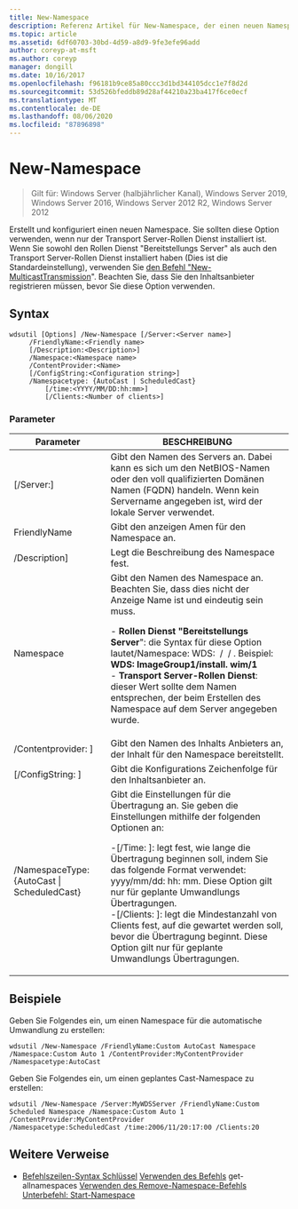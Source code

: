 ```yaml
---
title: New-Namespace
description: Referenz Artikel für New-Namespace, der einen neuen Namespace erstellt und konfiguriert.
ms.topic: article
ms.assetid: 6df60703-30bd-4d59-a8d9-9fe3efe96add
author: coreyp-at-msft
ms.author: coreyp
manager: dongill
ms.date: 10/16/2017
ms.openlocfilehash: f96181b9ce85a80ccc3d1bd344105dcc1e7f8d2d
ms.sourcegitcommit: 53d526bfeddb89d28af44210a23ba417f6ce0ecf
ms.translationtype: MT
ms.contentlocale: de-DE
ms.lasthandoff: 08/06/2020
ms.locfileid: "87896898"
---
```

# <a name="new-namespace"></a>New-Namespace

> Gilt für: Windows Server (halbjährlicher Kanal), Windows Server 2019, Windows Server 2016, Windows Server 2012 R2, Windows Server 2012

Erstellt und konfiguriert einen neuen Namespace. Sie sollten diese Option verwenden, wenn nur der Transport Server-Rollen Dienst installiert ist. Wenn Sie sowohl den Rollen Dienst "Bereitstellungs Server" als auch den Transport Server-Rollen Dienst installiert haben (Dies ist die Standardeinstellung), verwenden Sie [den Befehl "New-MulticastTransmission](using-the-new-multicasttransmission-command.md)". Beachten Sie, dass Sie den Inhaltsanbieter registrieren müssen, bevor Sie diese Option verwenden.
## <a name="syntax"></a>Syntax
```
wdsutil [Options] /New-Namespace [/Server:<Server name>]
     /FriendlyName:<Friendly name>
     [/Description:<Description>]
     /Namespace:<Namespace name>
     /ContentProvider:<Name>
     [/ConfigString:<Configuration string>]
     /Namespacetype: {AutoCast | ScheduledCast}
         [/time:<YYYY/MM/DD:hh:mm>]
         [/Clients:<Number of clients>]
```
### <a name="parameters"></a>Parameter
|Parameter|BESCHREIBUNG|
|-------|--------|
|[/Server:<Server name>]|Gibt den Namen des Servers an. Dabei kann es sich um den NetBIOS-Namen oder den voll qualifizierten Domänen Namen (FQDN) handeln. Wenn kein Servername angegeben ist, wird der lokale Server verwendet.|
|FriendlyName<Friendly name>|Gibt den anzeigen Amen für den Namespace an.|
|/Description<Description>]|Legt die Beschreibung des Namespace fest.|
|Namespace<Namespace name>|Gibt den Namen des Namespace an. Beachten Sie, dass dies nicht der Anzeige Name ist und eindeutig sein muss.<p>-   **Rollen Dienst "Bereitstellungs Server**": die Syntax für diese Option lautet/Namespace: WDS: <Image group> / <Image name> / <Index> . Beispiel: **WDS: ImageGroup1/install. wim/1**<br />-   **Transport Server-Rollen Dienst**: dieser Wert sollte dem Namen entsprechen, der beim Erstellen des Namespace auf dem Server angegeben wurde.|
|/Contentprovider: <Name> ]|Gibt den Namen des Inhalts Anbieters an, der Inhalt für den Namespace bereitstellt.|
|[/ConfigString: <Configuration string> ]|Gibt die Konfigurations Zeichenfolge für den Inhaltsanbieter an.|
|/NamespaceType: {AutoCast &#124; ScheduledCast}|Gibt die Einstellungen für die Übertragung an. Sie geben die Einstellungen mithilfe der folgenden Optionen an:<p>-[/Time: <time> ]: legt fest, wie lange die Übertragung beginnen soll, indem Sie das folgende Format verwendet: yyyy/mm/dd: hh: mm. Diese Option gilt nur für geplante Umwandlungs Übertragungen.<br />-[/Clients: <Number of clients> ]: legt die Mindestanzahl von Clients fest, auf die gewartet werden soll, bevor die Übertragung beginnt. Diese Option gilt nur für geplante Umwandlungs Übertragungen.|
## <a name="examples"></a>Beispiele
Geben Sie Folgendes ein, um einen Namespace für die automatische Umwandlung zu erstellen:
```
wdsutil /New-Namespace /FriendlyName:Custom AutoCast Namespace /Namespace:Custom Auto 1 /ContentProvider:MyContentProvider /Namespacetype:AutoCast
```
Geben Sie Folgendes ein, um einen geplantes Cast-Namespace zu erstellen:
```
wdsutil /New-Namespace /Server:MyWDSServer /FriendlyName:Custom Scheduled Namespace /Namespace:Custom Auto 1 /ContentProvider:MyContentProvider
/Namespacetype:ScheduledCast /time:2006/11/20:17:00 /Clients:20
```
## <a name="additional-references"></a>Weitere Verweise
- [Befehlszeilen-Syntax Schlüssel](command-line-syntax-key.md) 
 [Verwenden des Befehls](using-the-get-allnamespaces-command.md) 
 get-allnamespaces [Verwenden des Remove-Namespace-Befehls](using-the-remove-namespace-command.md) 
 [Unterbefehl: Start-Namespace](subcommand-start-namespace.md)
